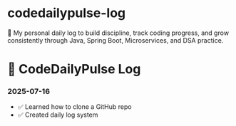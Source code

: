 # codedailypulse-log
🧠 My personal daily log to build discipline, track coding progress, and grow consistently through Java, Spring Boot, Microservices, and DSA practice.

# 📅 CodeDailyPulse Log

### 2025-07-16
- ✅ Learned how to clone a GitHub repo
- ✅ Created daily log system
